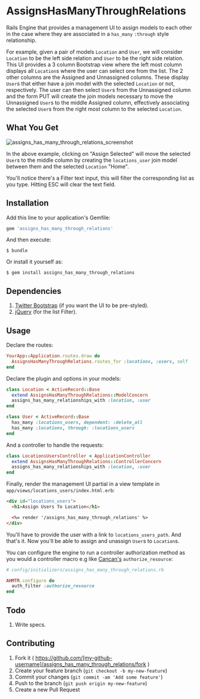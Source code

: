 # AssignsHasManyThroughRelations

Rails Engine that provides a management UI to assign models to each other in the case where they are associated in a `has_many` `:through` style relationship. 

For example, given a pair of models `Location` and `User`, we will consider `Location` to be the left side relation and `User` to be the right side relation. This UI provides a 3 column Bootstrap view where the left most column displays all `Location`s where the user can select one from the list. The 2 other columns are the Assigned and Unnassigned columns. These display `User`s that either have a join model with the selected `Location` or not, respectively. The user can then select `User`s from the Unnassigned column and the form PUT will create the join models necessary to move the Unnassigned `User`s to the middle Assigned column, effectively associating the selected `User`s from the right most column to the selected `Location`.

## What You Get
![assigns_has_many_through_relations_screenshot](https://cloud.githubusercontent.com/assets/89930/6175967/0d86cf9e-b2c9-11e4-85d8-79c58d8570d6.png)

In the above example, clicking on "Assign Selected" will move the selected `User`s to the middle column by creating the `locations_user` join model between them and the selected `Location` "Home". 

You'll notice there's a Filter text input, this will filter the corresponding list as you type. Hitting ESC will clear the text field.

## Installation

Add this line to your application's Gemfile:

```ruby
gem 'assigns_has_many_through_relations'
```

And then execute:

    $ bundle

Or install it yourself as:

    $ gem install assigns_has_many_through_relations

## Dependencies

1. [Twitter Bootstrap](http://getbootstrap.com) (if you want the UI to be pre-styled).
2. [jQuery](http://jquery.com/download) (for the list Filter).

## Usage

Declare the routes:

```ruby
YourApp::Application.routes.draw do
  AssignsHasManyThroughRelations.routes_for :locations, :users, self
end
```

Declare the plugin and options in your models:

```ruby
class Location < ActiveRecord::Base
  extend AssignsHasManyThroughRelations::ModelConcern
  assigns_has_many_relationships_with :location, :user
end

class User < ActiveRecord::Base
  has_many :locations_users, dependent: :delete_all
  has_many :locations, through: :locations_users
end
```

And a controller to handle the requests:

```ruby
class LocationsUsersController < ApplicationController
  extend AssignsHasManyThroughRelations::ControllerConcern
  assigns_has_many_relationships_with :location, :user
end
```

Finally, render the management UI partial in a view template in `app/views/locations_users/index.html.erb`:

```html
<div id="locations_users">
  <h1>Assign Users To Location</h1>

  <%= render '/assigns_has_many_through_relations' %>
</div>
```

You'll have to provide the user with a link to `locations_users_path`. And that's it. Now you'll be able to assign and unassign `User`s to `Location`s.

You can configure the engine to run a controller authorization method as you would a controller macro e.g like [Cancan's](https://github.com/CanCanCommunity/cancancan/wiki/Authorizing-Controller-Actions) `authorize_resource`:

```ruby
# config/initializers/assigns_has_many_through_relations.rb

AHMTR.configure do
  auth_filter :authorize_resource
end
```

## Todo

1. Write specs.

## Contributing

1. Fork it ( https://github.com/[my-github-username]/assigns_has_many_through_relations/fork )
2. Create your feature branch (`git checkout -b my-new-feature`)
3. Commit your changes (`git commit -am 'Add some feature'`)
4. Push to the branch (`git push origin my-new-feature`)
5. Create a new Pull Request
